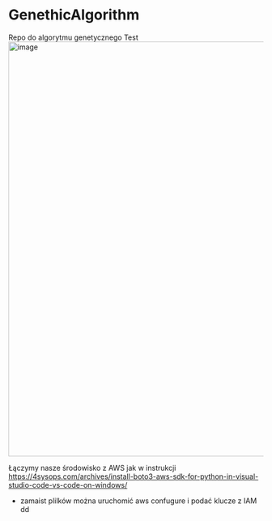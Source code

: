 # GenethicAlgorithm

Repo do algorytmu genetycznego 
Test
<img width="819" alt="image" src="https://user-images.githubusercontent.com/28493310/176255864-8eb27916-4ed7-41be-bccf-23ea73ebbb0e.png">




Łączymy nasze środowisko z AWS jak w instrukcji 
https://4sysops.com/archives/install-boto3-aws-sdk-for-python-in-visual-studio-code-vs-code-on-windows/

* zamaist plilków można uruchomić aws confugure i podać klucze z IAM
dd

